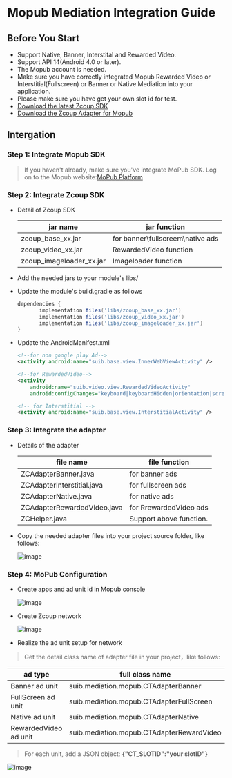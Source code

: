 # Mopub Mediation Integration Guide

## <a name="start">Before You Start</a>  

* Support Native, Banner, Interstital and Rewarded Video.
* Support API 14(Android 4.0 or later).
* The Mopub account is needed. 
* Make sure you have correctly integrated Mopub Rewarded Video or Interstitial(Fullscreen) or Banner or Native Mediation into your application.
* Please make sure you have get your own slot id for test. 
* [Download the latest Zcoup SDK](https://github.com/zero-sdk/Android_SDK/blob/master/ZcoupSDK.zip)
* [Download the Zcoup Adapter for Mopub](https://github.com/zero-sdk/Android_SDK/blob/master/ZcoupSDK_Adapter-For-Mopub.zip)

## <a name="Docking">Intergation</a>

### Step 1: Integrate Mopub SDK    

> If you haven't already, make sure you've integrate MoPub SDK.
> Log on to the Mopub website:[MoPub Platform](https://app.mopub.com/account/login)


### Step 2: Integrate Zcoup SDK

* Detail of Zcoup SDK

    | jar name | jar function |
    | --- | --- |
    | zcoup_base_xx.jar        | for banner\fullscreem\native ads |
    | zcoup_video_xx.jar       | RewardedVideo function |
    | zcoup_imageloader_xx.jar | Imageloader function |

* Add the needed jars to your module's libs/
* Update the module's build.gradle as follows

    ```groovy
    dependencies {
    	   implementation files('libs/zcoup_base_xx.jar')
    	   implementation files('libs/zcoup_video_xx.jar')
    	   implementation files('libs/zcoup_imageloader_xx.jar')
    }
    ```

* Update the AndroidManifest.xml

    ```xml
    <!--for non google play Ad-->
    <activity android:name="suib.base.view.InnerWebViewActivity" />
    
    <!--for RewardedVideo-->
    <activity
        android:name="suib.video.view.RewardedVideoActivity"
        android:configChanges="keyboard|keyboardHidden|orientation|screenLayout|uiMode|screenSize|smallestScreenSize" />
    
    <!-- for Interstitial -->
    <activity android:name="suib.base.view.InterstitialActivity" />  
    
    ```

### Step 3: Integrate the adapter

* Details of the adapter

    | file name | file function |
    | --- | --- |
    | ZCAdapterBanner.java | for banner ads |
    | ZCAdapterInterstitial.java | for fullscreen ads |
    | ZCAdapterNative.java | for native ads |
    | ZCAdapterRewardedVideo.java | for RrewardedVideo ads |
    | ZCHelper.java | Support above function. |

* Copy the needed adapter files into your project source folder, like follows:

    ![image](https://user-images.githubusercontent.com/15087458/50625657-74aaaf00-0f64-11e9-848a-c4a33a44d7b1.png)

    
### Step 4: MoPub Configuration

* Create apps and ad unit id in Mopub console

    ![image](https://user-images.githubusercontent.com/15087458/50625923-1ed70680-0f66-11e9-81bd-dee2b5abbecd.png)

* Create Zcoup network
    
    ![image](https://user-images.githubusercontent.com/15087458/50625949-5180ff00-0f66-11e9-8ba9-7485c8a426d6.png)

* Realize the ad unit setup for network

>  Get the detail class name of adapter file in your project，like follows:

| ad type | full class name |
| --- | --- |
| Banner ad unit     | suib.mediation.mopub.CTAdapterBanner |
| FullScreen ad unit | suib.mediation.mopub.CTAdapterFullScreen |
| Native ad unit     | suib.mediation.mopub.CTAdapterNative |
| RewardedVideo ad unit | suib.mediation.mopub.CTAdapterRewardVideo |

> For each unit, add a JSON object:  **{"CT_SLOTID":"your slotID"}**
  
  ![image](https://user-images.githubusercontent.com/15087458/50625736-eb47ac80-0f64-11e9-9e6a-04ca14b33635.png)









